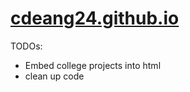 # [cdeang24.github.io](https://cdeang24.github.io)

TODOs:

* Embed college projects into html
* clean up code